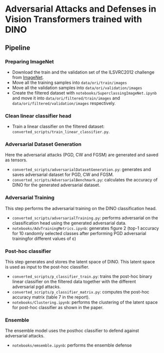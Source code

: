 # Adversarial Attacks and Defenses in Vision Transformers trained with DINO

## Pipeline

### Preparing ImageNet
- Download the train and the validation set of the ILSVRC2012 challenge from [ImageNet](https://image-net.org).
- Move all the training samples into `data/ori/train/images`
- Move all the validation samples into `data/ori/validation/images`
- Create the filtered dataset with `notebooks/SuperclassingImageNet.ipynb` and move it into `data/ori/filtered/train/images` and `data/ori/filtered/validation/images` respectively.

### Clean linear classifier head
- Train a linear classifier on the filtered dataset: `converted_scripts/train_linear_classifier.py`.

### Adversarial Dataset Generation

Here the adversarial attacks (PGD, CW and FGSM) are generated and saved as tensors. 
- `converted_scripts/adversarialDatasetGeneration.py`: generates and saves adversarial dataset for PGD, CW and FGSM.
- `converted_scripts/AdversarialBenchmark.py`: calculates the accuracy of DINO for the generated adversarial dataset.

### Adversarial Training
This step performs the adversarial training on the DINO classification head.
- `converted_scripts/adversarialTraining.py`: performs adversarial on the classification head using the generated adversarial data.
- `notebooks/AdvTrainingMetrics.ipynb`: generates figure 2 (top-1 accuracy for 10 randomly selected classes after performing PGD adversarial trainingfor different values of ε)

### Post-hoc classifier
This step generates and stores the latent space of DINO. This latent space is used as input to the post-hoc classifier.
- `converted_scripts/p_classifier_train.py`: trains the post-hoc binary linear classifier on the filtered data together with the different adversarial pgd attacks.
- `converted_scripts/p_classifier_matrix.py`: computes the post-hoc accuracy matrix (table 7 in the report).
- `notebooks/Clustering.ipynb`: performs the clustering of the latent space for post-hoc classifier as shown in the paper.

### Ensemble

The ensemble model uses the posthoc classifier to defend against adversarial attacks.

- `notebooks/emsemble.ipynb`: performs the ensemble defense
